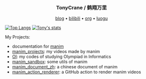 <h3 align="center"> TonyCrane / 鹤翔万里</h3>

<p align="center">
  <a href="https://tonycrane.github.io/">blog</a> •
  <a href="https://space.bilibili.com/171431343">bilibili</a> •
  <a href="https://github.com/manim-kindergarten">org</a> •
  <a href="https://www.luogu.com.cn/user/141791">luogu</a>
</p>

[![Top Langs](https://github-readme-stats.vercel.app/api/top-langs/?username=TonyCrane&hide=html,css,javascript&count_private=true&layout=compact)](https://github.com/TonyCrane)
[![Tony's stats](https://github-readme-stats.vercel.app/api?username=TonyCrane&show_icons=true&count_private=true&line_height=20)](https://github.com/TonyCrane)

My Projects:
- documentation for [manim](https://github.com/3b1b/manim)
- [manim_projects](https://github.com/TonyCrane/manim_projects): my videos made by manim
- [OI](https://github.com/TonyCrane/OI): my codes of studying Olympiad in Informatics
- [manim_sandbox](https://github.com/manim-kindergarten/manim_sandbox): some utils of manim
- [manim_document_zh](https://github.com/manim-kindergarten/manim_document_zh): a chinese document of manim
- [manim_action_renderer](https://github.com/manim-kindergarten/manim_action_renderer): a GitHub action to render manim videos

<!--
**Tony031218/Tony031218** is a ✨ _special_ ✨ repository because its `README.md` (this file) appears on your GitHub profile.

Here are some ideas to get you started:

- 🔭 I’m currently working on ...
- 🌱 I’m currently learning ...
- 👯 I’m looking to collaborate on ...
- 🤔 I’m looking for help with ...
- 💬 Ask me about ...
- 📫 How to reach me: ...
- 😄 Pronouns: ...
- ⚡ Fun fact: ...
-->
